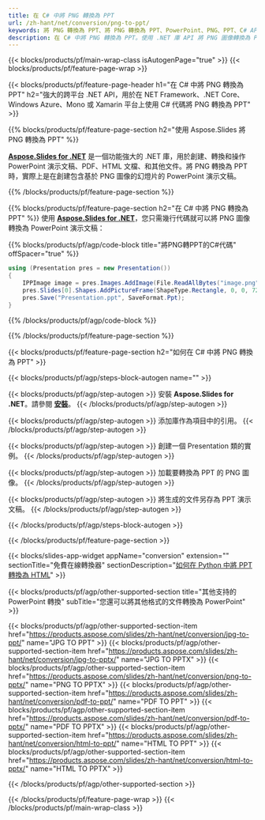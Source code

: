 ```yaml
---
title: 在 C# 中將 PNG 轉換為 PPT
url: /zh-hant/net/conversion/png-to-ppt/
keywords: 將 PNG 轉換為 PPT、將 PNG 轉換為 PPT、PowerPoint、PNG、PPT、C# API、.NET 庫
description: 在 C# 中將 PNG 轉換為 PPT。使用 .NET 庫 API 將 PNG 圖像轉換為 PowerPoint
---
```


{{< blocks/products/pf/main-wrap-class isAutogenPage="true" >}}
{{< blocks/products/pf/feature-page-wrap >}}

{{< blocks/products/pf/feature-page-header h1="在 C# 中將 PNG 轉換為 PPT" h2="強大的跨平台 .NET API，用於在 NET Framework、.NET Core、Windows Azure、Mono 或 Xamarin 平台上使用 C# 代碼將 PNG 轉換為 PPT" >}}

{{% blocks/products/pf/feature-page-section h2="使用 Aspose.Slides 將 PNG 轉換為 PPT" %}}

[**Aspose.Slides for .NET**](https://products.aspose.com/slides/zh-hant/net/) 是一個功能強大的 .NET 庫，用於創建、轉換和操作 PowerPoint 演示文稿、PDF、HTML 文檔、和其他文件。將 PNG 轉換為 PPT 時，實際上是在創建包含基於 PNG 圖像的幻燈片的 PowerPoint 演示文稿。

{{% /blocks/products/pf/feature-page-section %}}


{{% blocks/products/pf/feature-page-section  h2="在 C# 中將 PNG 轉換為 PPT" %}}
使用 [**Aspose.Slides for .NET**](https://products.aspose.com/slides/zh-hant/net/)，您只需幾行代碼就可以將 PNG 圖像轉換為 PowerPoint 演示文稿：

{{% blocks/products/pf/agp/code-block title="將PNG轉PPT的C#代碼" offSpacer="true" %}}
```cs
using (Presentation pres = new Presentation())
{
    IPPImage image = pres.Images.AddImage(File.ReadAllBytes("image.png"));
    pres.Slides[0].Shapes.AddPictureFrame(ShapeType.Rectangle, 0, 0, 720, 540, image);
    pres.Save("Presentation.ppt", SaveFormat.Ppt);
}
```
{{% /blocks/products/pf/agp/code-block %}}

{{% /blocks/products/pf/feature-page-section %}}




{{< blocks/products/pf/feature-page-section  h2="如何在 C# 中將 PNG 轉換為 PPT" >}}


{{< blocks/products/pf/agp/steps-block-autogen name="" >}}


{{< blocks/products/pf/agp/step-autogen >}}
安裝 **Aspose.Slides for .NET**。請參閱 [**安裝**](https://docs.aspose.com/slides/net/installation/)。
{{< /blocks/products/pf/agp/step-autogen >}}

{{< blocks/products/pf/agp/step-autogen >}}
添加庫作為項目中的引用。
{{< /blocks/products/pf/agp/step-autogen >}}

{{< blocks/products/pf/agp/step-autogen >}}
創建一個 Presentation 類的實例。
{{< /blocks/products/pf/agp/step-autogen >}}

{{< blocks/products/pf/agp/step-autogen >}}
加載要轉換為 PPT 的 PNG 圖像。
{{< /blocks/products/pf/agp/step-autogen >}}

{{< blocks/products/pf/agp/step-autogen >}}
將生成的文件另存為 PPT 演示文稿。
{{< /blocks/products/pf/agp/step-autogen >}}


{{< /blocks/products/pf/agp/steps-block-autogen >}}


{{< /blocks/products/pf/feature-page-section >}}




{{< blocks/slides-app-widget  appName="conversion" extension="" sectionTitle="免費在線轉換器" sectionDescription="[如何在 Python 中將 PPT 轉換為 HTML](https://products.aspose.com/slides/zh-hant/python-net/conversion/ppt-to-html/)" >}}

{{< blocks/products/pf/agp/other-supported-section title="其他支持的 PowerPoint 轉換" subTitle="您還可以將其他格式的文件轉換為 PowerPoint" >}}

{{< blocks/products/pf/agp/other-supported-section-item href="https://products.aspose.com/slides/zh-hant/net/conversion/jpg-to-ppt/" name="JPG TO PPT" >}}
{{< blocks/products/pf/agp/other-supported-section-item href="https://products.aspose.com/slides/zh-hant/net/conversion/jpg-to-pptx/" name="JPG TO PPTX" >}}
{{< blocks/products/pf/agp/other-supported-section-item href="https://products.aspose.com/slides/zh-hant/net/conversion/png-to-pptx/" name="PNG TO PPTX" >}}
{{< blocks/products/pf/agp/other-supported-section-item href="https://products.aspose.com/slides/zh-hant/net/conversion/pdf-to-ppt/" name="PDF TO PPT" >}}
{{< blocks/products/pf/agp/other-supported-section-item href="https://products.aspose.com/slides/zh-hant/net/conversion/pdf-to-pptx/" name="PDF TO PPTX" >}}
{{< blocks/products/pf/agp/other-supported-section-item href="https://products.aspose.com/slides/zh-hant/net/conversion/html-to-ppt/" name="HTML TO PPT" >}}
{{< blocks/products/pf/agp/other-supported-section-item href="https://products.aspose.com/slides/zh-hant/net/conversion/html-to-pptx/" name="HTML TO PPTX" >}}


{{< /blocks/products/pf/agp/other-supported-section >}}

{{< /blocks/products/pf/feature-page-wrap >}}
{{< /blocks/products/pf/main-wrap-class >}}
